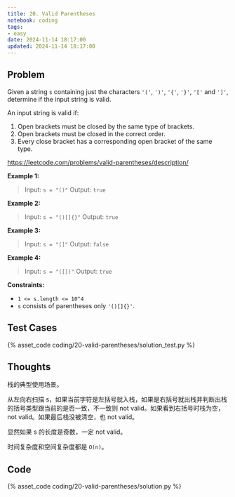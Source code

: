 ```yaml
---
title: 20. Valid Parentheses
notebook: coding
tags:
- easy
date: 2024-11-14 18:17:00
updated: 2024-11-14 18:17:00
---
```

## Problem

Given a string `s` containing just the characters `'('`, `')'`, `'{'`, `'}'`, `'['` and `']'`, determine if the input string is valid.

An input string is valid if:

1. Open brackets must be closed by the same type of brackets.
2. Open brackets must be closed in the correct order.
3. Every close bracket has a corresponding open bracket of the same type.

<https://leetcode.com/problems/valid-parentheses/description/>

**Example 1:**

> Input: `s = "()"`
> Output: `true`

**Example 2:**

> Input: `s = "()[]{}"`
> Output: `true`

**Example 3:**

> Input: `s = "(]"`
> Output: `false`

**Example 4:**

> Input: `s = "([])"`
> Output: `true`

**Constraints:**

- `1 <= s.length <= 10^4`
- `s` consists of parentheses only `'()[]{}'`.

## Test Cases

{% asset_code coding/20-valid-parentheses/solution_test.py %}

## Thoughts

栈的典型使用场景。

从左向右扫描 s，如果当前字符是左括号就入栈，如果是右括号就出栈并判断出栈的括号类型跟当前的是否一致，不一致则 not valid。如果看到右括号时栈为空，not valid。如果最后栈没被清空，也 not valid。

显然如果 s 的长度是奇数，一定 not valid。

时间复杂度和空间复杂度都是 `O(n)`。

## Code

{% asset_code coding/20-valid-parentheses/solution.py %}
